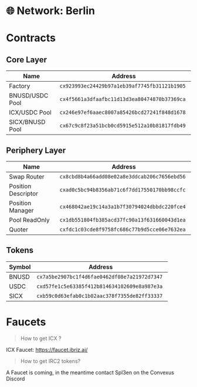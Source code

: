 # 🌐 Network: Berlin

# Contracts

## Core Layer 

| Name | <div style="min-width:350px">Address</div>                     |
|------------------------|----------------------------------------------|
| Factory                | `cx923993ec24429b97a1eb39af7745fb31121b1905` |
| BNUSD/USDC Pool        | `cx4f5661a3dfaafbc11d13d3ea80474870b37369ca` |
| ICX/USDC Pool          | `cx246e97ef6aaec8007a85426bcd27241f848d1678` |
| SICX/BNUSD Pool        | `cx67c9c8f23a51bcb0cd5915e512a10b81817fdb49` |


## Periphery Layer 

| Name | <div style="min-width:350px">Address</div>                     |
|------------------------|----------------------------------------------|
| Swap Router            | `cx8cbd8b4a66add08e02a8e3ddcab206c7656ebd56` |
| Position Descriptor    | `cxad0c5bc94b8356ab71c6f7dd17550170bb98ccfc` |
| Position Manager       | `cx468042ae19c14a3a1b7f30794024dbbdc220fce4` |
| Pool ReadOnly          | `cx1db551804fb385acd37fc90a13f631660043d1ea` |
| Quoter                 | `cxfdc1c03cde8f9758fc686c77b9d5cce06e7632ea` |


## Tokens 

| Symbol | <div style="min-width:350px">Address</div>   |
|--------|----------------------------------------------|
| BNUSD  | `cx7a5be2907bc1f4d6fae0462df08e7a21972d7347` |
| USDC   | `cxd57fe1c5e63385f412b814634102609e8a987e3a` |
| SICX   | `cxb59c0d63efab0c1b02aac378f7355de82ff33337` |


# Faucets

> How to get ICX ?

ICX Faucet: https://faucet.ibriz.ai/

> How to get IRC2 tokens? 

A Faucet is coming, in the meantime contact Spl3en on the Convexus Discord